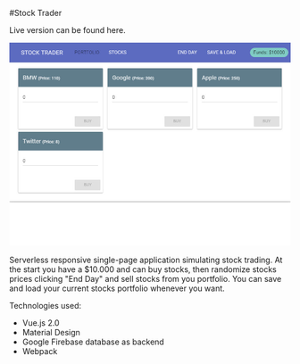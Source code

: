 #Stock Trader

Live version can be found here.

![Project Image](/src/assets/trader.jpg)

Serverless responsive single-page application simulating stock trading. 
At the start you have a $10.000 and can buy stocks, then randomize stocks prices clicking "End Day" and sell stocks from you portfolio.
You can save and load your current stocks portfolio whenever you want.

Technologies used:

* Vue.js 2.0 
* Material Design
* Google Firebase database as backend
* Webpack